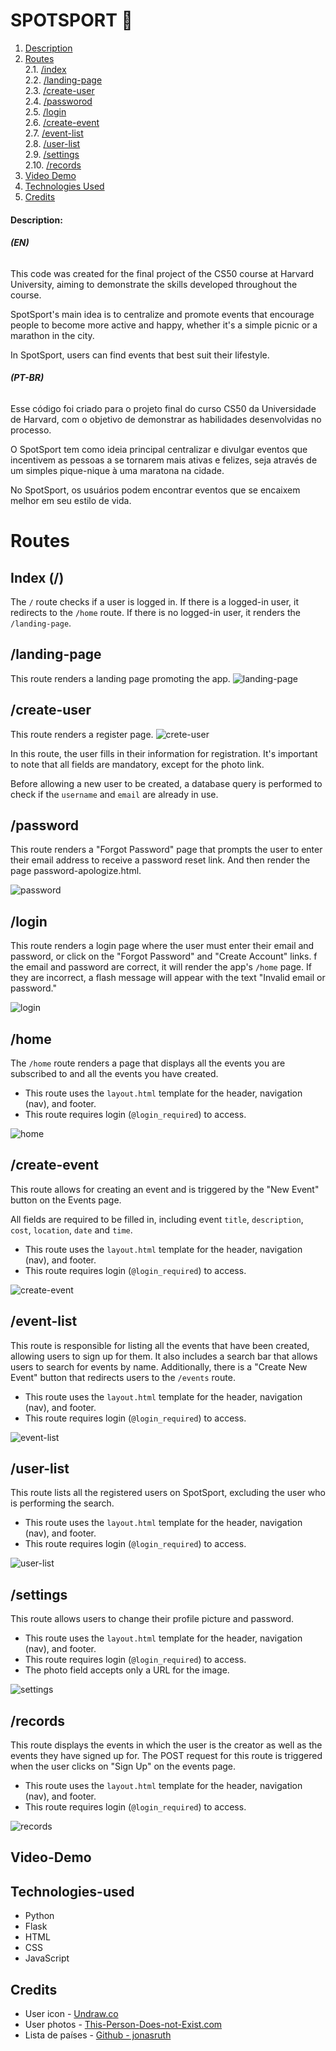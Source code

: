 # SPOTSPORT 🏅

1. [Description](#description) &nbsp;
2. [Routes](#routes) </br>
  2.1. [/index](#Index(/)) </br>
  2.2. [/landing-page](#landing-page) </br>
  2.3. [/create-user](#create-user) </br>
  2.4. [/passworod](#password) </br>
  2.5. [/login](#login) </br>
  2.6. [/create-event](#create-event) </br>
  2.7. [/event-list](#event-list) </br>
  2.8. [/user-list](#user-list) </br>
  2.9. [/settings](#settings) </br>
  2.10. [/records](#records) </br>
3. [Video Demo](#video-demo)
4. [Technologies Used](#technologies-used)
5. [Credits](#credits)

#### Description:

###### **(EN)**

This code was created for the final project of the CS50 course at Harvard University, aiming to demonstrate the skills developed throughout the course.

SpotSport's main idea is to centralize and promote events that encourage people to become more active and happy, whether it's a simple picnic or a marathon in the city.

In SpotSport, users can find events that best suit their lifestyle.

###### **(PT-BR)**

Esse código foi criado para o projeto final do curso CS50 da Universidade de Harvard, com o objetivo de demonstrar as habilidades desenvolvidas no processo.

O SpotSport tem como ideia principal centralizar e divulgar eventos que incentivem as pessoas a se tornarem mais ativas e felizes, seja através de um simples pique-nique à uma maratona na cidade.

No SpotSport, os usuários podem encontrar eventos que se encaixem melhor em seu estilo de vida.

# Routes

## Index (/)

The `/` route checks if a user is logged in. If there is a logged-in user, it redirects to the `/home` route. If there is no logged-in user, it renders the `/landing-page`.

## /landing-page

This route renders a landing page promoting the app.
![landing-page](/assets/landing-page.gif)

## /create-user

This route renders a register page.
![crete-user](/assets/create-user.gif)

In this route, the user fills in their information for registration.
It's important to note that all fields are mandatory, except for the photo link.

Before allowing a new user to be created, a database query is performed to check if the ```username``` and ```email``` are already in use.

## /password

This route renders a "Forgot Password" page that prompts the user to enter their email address to receive a password reset link.
And then render the page password-apologize.html.

![password](/assets/password.gif)

## /login

This route renders a login page where the user must enter their email and password, or click on the "Forgot Password" and "Create Account" links. f the email and password are correct, it will render the app's ```/home``` page. If they are incorrect, a flash message will appear with the text "Invalid email or password."

![login](/assets/login.gif)

## /home

The `/home` route renders a page that displays all the events you are subscribed to and all the events you have created.

- This route uses the `layout.html` template for the header, navigation (nav), and footer.
- This route requires login (`@login_required`) to access.

![home](/assets/home.png)

## /create-event

This route allows for creating an event and is triggered by the "New Event" button on the Events page.

All fields are required to be filled in, including event `title`, `description`, `cost`, `location`, `date` and `time`.

- This route uses the `layout.html` template for the header, navigation (nav), and footer.
- This route requires login (`@login_required`) to access.

![create-event](/assets/create-event.gif)

## /event-list

This route is responsible for listing all the events that have been created, allowing users to sign up for them. It also includes a search bar that allows users to search for events by name. Additionally, there is a "Create New Event" button that redirects users to the `/events` route.

- This route uses the `layout.html` template for the header, navigation (nav), and footer.
- This route requires login (`@login_required`) to access.

![event-list](/assets/event-list.png)

## /user-list

This route lists all the registered users on SpotSport, excluding the user who is performing the search.

- This route uses the `layout.html` template for the header, navigation (nav), and footer.
- This route requires login (`@login_required`) to access.

![user-list](/assets/user-list.png)

## /settings

This route allows users to change their profile picture and password.

- This route uses the `layout.html` template for the header, navigation (nav), and footer.
- This route requires login (`@login_required`) to access.
- The photo field accepts only a URL for the image.

![settings](/assets/settings.gif)

## /records

This route displays the events in which the user is the creator as well as the events they have signed up for.
The POST request for this route is triggered when the user clicks on "Sign Up" on the events page.

- This route uses the `layout.html` template for the header, navigation (nav), and footer.
- This route requires login (`@login_required`) to access.

![records](/assets/records.png)

## Video-Demo 

<URL HERE>

## Technologies-used

- Python
- Flask
- HTML
- CSS
- JavaScript

## Credits

- User icon - [Undraw.co](https://undraw.co/)
- User photos - [This-Person-Does-not-Exist.com](https://this-person-does-not-exist.com/)
- Lista de países - [Github - jonasruth](https://gist.github.com/jonasruth/61bde1fcf0893bd35eea)